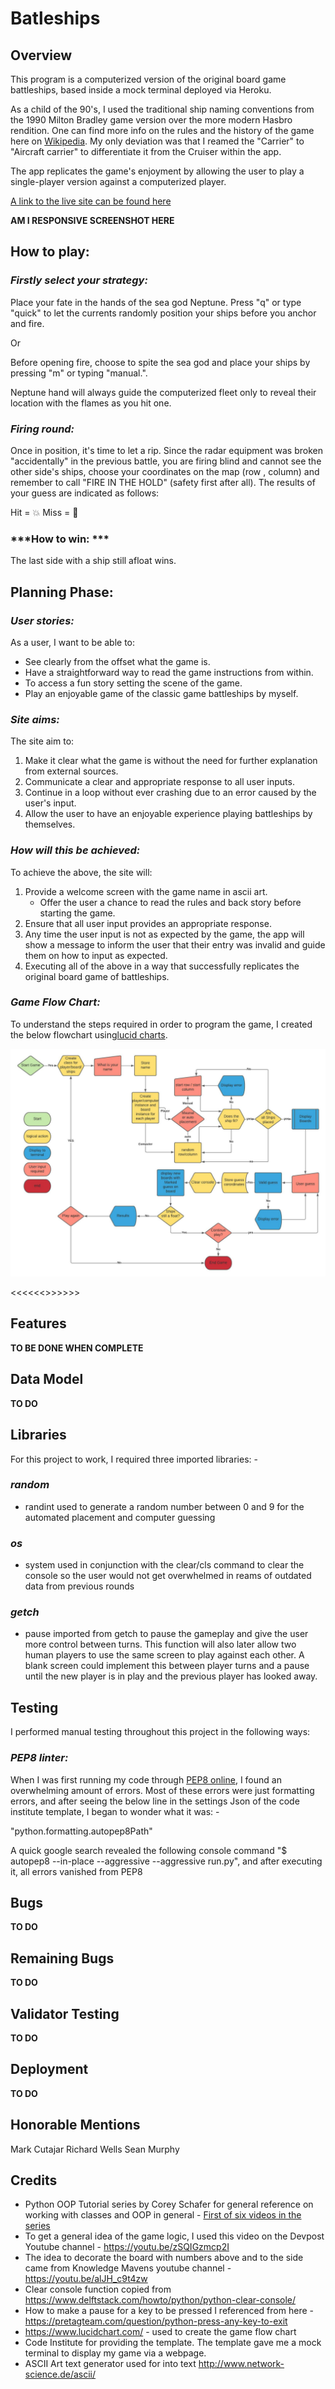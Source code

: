 # **Batleships**

## **Overview**
This program is a computerized version of the original board game battleships, based inside a mock terminal deployed via Heroku.

As a child of the 90's, I used the traditional ship naming conventions from the 1990 Milton Bradley game version over the more modern Hasbro rendition. One can find more info on the rules and the history of the game here on [Wikipedia](https://en.wikipedia.org/wiki/Battleship_(game)). My only deviation was that I reamed the "Carrier" to "Aircraft carrier" to differentiate it from the Cruiser within the app.  

The app replicates the game's enjoyment by allowing the user to play a single-player version against a computerized player.  
  
[A link to the live site can be found here](https://dnlbowers-battleship.herokuapp.com/)

**AM I RESPONSIVE SCREENSHOT HERE**

## **How to play:**

### ***Firstly select your strategy:***  

Place your fate in the hands of the sea god Neptune. Press "q" or type "quick" to let the currents randomly position your ships before you anchor and fire.   

Or  

Before opening fire, choose to spite the sea god and place your ships by pressing "m" or typing "manual.".

Neptune hand will always guide the computerized fleet only to reveal their location with the flames as you hit one.

### ***Firing round:***  

Once in position, it's time to let a rip. Since the radar equipment was broken "accidentally" in the previous battle, you are firing blind and cannot see the other side's ships, choose your coordinates on the map (row , column) and remember to call "FIRE IN THE HOLD" (safety first after all). The results of your guess are indicated as follows:  

Hit = :boom: 
Miss = :ocean:

### ***How to win: ***
The last side with a ship still afloat wins. 

## **Planning Phase:**
### ***User stories:***
As a user, I want to be able to:
* See clearly from the offset what the game is.
* Have a straightforward way to read the game instructions from within.
* To access a fun story setting the scene of the game.
* Play an enjoyable game of the classic game battleships by myself.

### ***Site aims:***
The site aim to:
1. Make it clear what the game is without the need for further explanation from external sources.
1. Communicate a clear and appropriate response to all user inputs.
1. Continue in a loop without ever crashing due to an error caused by the user's input.
1. Allow the user to have an enjoyable experience playing battleships by themselves.
  
### ***How will this be achieved:***
To achieve the above, the site will:
1. Provide a welcome screen with the game name in ascii art.
    * Offer the user a chance to read the rules and back story before starting the game.
1. Ensure that all user input provides an appropriate response.
1. Any time the user input is not as expected by the game, the app will show a message to inform the user that their entry was invalid and guide them on how to input as expected.
1. Executing all of the above in a way that successfully replicates the original board game of battleships.

### ***Game Flow Chart:***
To understand the steps required in order to program the game, I created the below flowchart using[lucid charts](https://www.lucidchart.com/).  

![Game Logic Flowchart](docs/flowchart.jpeg) 

<<<<<<<Grammarly done til here>>>>>>>
## **Features**
 
**TO BE DONE WHEN COMPLETE**


## **Data Model**
 **TO DO**

## **Libraries**
For this project to work, I required three imported libraries: -
### ***random***
  * randint used to generate a random number between 0 and 9 for the automated placement and computer guessing
### ***os***
  * system used in conjunction with the clear/cls command to clear the console so the user would not get overwhelmed in reams of outdated data from previous rounds
### ***getch***
  * pause imported from getch to pause the gameplay and give the user more control between turns. This function will also later allow two human players to use the same screen to play against each other. A blank screen could implement this between player turns and a pause until the new player is in play and the previous player has looked away.

## **Testing**
I performed manual testing throughout this project in the following ways:
### ***PEP8 linter:***
When I was first running my code through [PEP8 online](http://pep8online.com/), I found an overwhelming amount of errors. Most of these errors were just formatting errors, and after seeing the below line in the settings Json of the code institute template, I began to wonder what it was: -   
 
 "python.formatting.autopep8Path"

A quick google search revealed the following console command "$ autopep8 --in-place --aggressive --aggressive run.py", and after executing it, all errors vanished from PEP8

## **Bugs**
**TO DO**

## **Remaining Bugs**
**TO DO**

## **Validator Testing**
**TO DO**

## **Deployment**
**TO DO**

## **Honorable Mentions**
Mark Cutajar
Richard Wells
Sean Murphy

## **Credits**
* Python OOP Tutorial series by Corey Schafer for general reference on working with classes and OOP in general  - [First of six videos in the series](https://youtu.be/ZDa-Z5JzLYM)  
* To get a general idea of the game logic, I used this video on the Devpost Youtube channel - https://youtu.be/zSQIGzmcp2I  
* The idea to decorate the board with numbers above and to the side came from Knowledge Mavens youtube channel - https://youtu.be/alJH_c9t4zw
* Clear console function copied from https://www.delftstack.com/howto/python/python-clear-console/
* How to make a pause for a key to be pressed I referenced from here - https://pretagteam.com/question/python-press-any-key-to-exit
* https://www.lucidchart.com/ - used to create the game flow chart
* Code Institute for providing the template. The template gave me a mock terminal to display my game via a webpage.
* ASCII Art text generator used for into text http://www.network-science.de/ascii/


